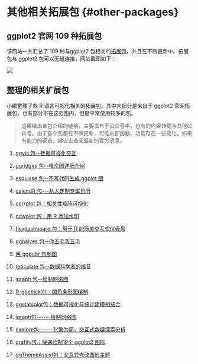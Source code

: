 # 其他相关拓展包 {#other-packages}



## ggplot2 官网 109 种拓展包

该网站一共汇总了 109 种与ggplot2 包相关的[拓展包](https://exts.ggplot2.tidyverse.org/gallery/)，并且在不断更新中。拓展包与 ggplot2 包可以无缝连接，网站截图如下：

![](images/paste-3B74BCEF.png)

## 整理的相关扩展包

小编整理了些 R 语言可视化相关的拓展包。其中大部分是来自于 ggplot2 官网拓展包，也有部分不在这范围内，但是平常使用较多的包。

> 这里给出各包介绍的链接，主要发布于公众号中，也有的内容转载与其他公众号。由于各个包都在不断更新，可能内部函数、功能存在一些变化。如果有能力的读者，建议去查阅最新的官方消息。

1.  [ggvis 包--数据可视化交互](http://mp.weixin.qq.com/s?__biz=MzI1NjUwMjQxMQ==&mid=2247488405&idx=1&sn=271fc88b523e738a6a1d92504dbce330&chksm=ea24ec71dd5365671bb66cbb50afdb0b00762b7581b9d3e5060a4b59021485364093f1c8b963&scene=21#wechat_redirect)

2.  [ggridges 包--峰峦图详细介绍](http://mp.weixin.qq.com/s?__biz=MzI1NjUwMjQxMQ==&mid=2247488248&idx=1&sn=6b71d7adba5ea796fdfe8f49fe232d94&chksm=ea24ed1cdd53640a1e30271584458097fce82a732f9d63ce2084dc63fbae6fb028fd7f813bb7&scene=21#wechat_redirect)

3.  [esquisse 包--不写代码生成 ggplot 图](http://mp.weixin.qq.com/s?__biz=MzI1NjUwMjQxMQ==&mid=2247488200&idx=1&sn=3a058480b104165118975b2d908dff72&chksm=ea24ed2cdd53643a9deb58069cd8d0e9933fc165994a2bb7a6f7d4651c7796b839fc781ec86d&scene=21#wechat_redirect)

4.  [calendR 包---私人定制专属日历](http://mp.weixin.qq.com/s?__biz=MzI1NjUwMjQxMQ==&mid=2247487814&idx=1&sn=aa58149b66ce8b6d1c6210ded418c71a&chksm=ea24eea2dd5367b4a24a670b9e78d377f1506399be8dd0d0a35230407e3dc131f6b07ab3d9ca&scene=21#wechat_redirect)

5.  [corrplot 包：相关性矩阵可视化](http://mp.weixin.qq.com/s?__biz=MzI1NjUwMjQxMQ==&mid=2247487625&idx=1&sn=3102c4afb0cf97904d810579af386eb6&chksm=ea24ef6ddd53667b887d11e7013589f796c8ff4f9e1e9b6e8df817ea7b223baadbc19dfbaaa5&scene=21#wechat_redirect)

6.  [cowplot 包：用 R 添加水印](http://mp.weixin.qq.com/s?__biz=MzI1NjUwMjQxMQ==&mid=2247486838&idx=2&sn=21ee1c8b683e7d27373f3e1f40901428&chksm=ea24f292dd537b843db330a88161ce6f89227418f64515164615c3f63721df6464b6d91a2b1a&scene=21#wechat_redirect)

7.  [flexdashboard 包：用于 R 的简单交互式仪表盘](http://mp.weixin.qq.com/s?__biz=MzI1NjUwMjQxMQ==&mid=2247486237&idx=1&sn=571544510c7e3e48a280dd4d677656e5&chksm=ea24f4f9dd537defa493c419973f75943159316765ac61093a195b83fde314dd7fffe61349cd&scene=21#wechat_redirect)

8.  [gghalves 包--你五毛我五毛](http://mp.weixin.qq.com/s?__biz=MzI1NjUwMjQxMQ==&mid=2247486214&idx=1&sn=7ff5d7375c615d20cffea6329cccff37&chksm=ea24f4e2dd537df4a5ebe66a441b2fb0ee0599a05a700e1d199f729c497a68857e8031cd2e61&scene=21#wechat_redirect)

9.  [用 ggpubr 包制图](http://mp.weixin.qq.com/s?__biz=MzI1NjUwMjQxMQ==&mid=2247485615&idx=1&sn=47ac21f131bf2ac6c90c50fb9fb7966b&chksm=ea24f74bdd537e5d74f60919388f683dfe779fe8a2d11999e55e290d4bdb25c64e36cc74ccc1&scene=21#wechat_redirect)

10. [reticulate 包--数据科学者的福音](http://mp.weixin.qq.com/s?__biz=MzI1NjUwMjQxMQ==&mid=2247484515&idx=1&sn=26b03b6ad26f2315cdc04049f740f1c0&chksm=ea24fb87dd537291d5184c28a9c9f2cdda591e4c17a7e7daaff34a9a1c3949ee0e86f9b355b7&scene=21#wechat_redirect)

11. [igraph 包--绘制网络图](http://mp.weixin.qq.com/s?__biz=MzI1NjUwMjQxMQ==&mid=2247483780&idx=1&sn=46ce562ed91ec2d08d7669477160c249&chksm=ea24fe60dd53777615de14ec0ad087c1bbc56d46d73eb51e13fdeeaa60633063b4bd415a7d01&scene=21#wechat_redirect)

12. [R-ggchicklet - 圆角条形图绘制](https://mp.weixin.qq.com/s/JqzHEvFfGlDSCdTWhw5uxQ)

13. [ggstatsplot包：数据可视化与统计建模相结合](https://mp.weixin.qq.com/s/3IhAxIW6nRYjyWhyepT0kQ)

14. [igraph包------绘制网络图](https://mp.weixin.qq.com/s/cq7xnbUG01k_v6WzU9Us6A)

15. [explore包------化繁为简，交互式数据探索分析](https://mp.weixin.qq.com/s/qJ7iqCt3VgCTI9erd5XzsQ)

16. [grafify包｜快速绘制19个 ggplot2 图形](https://mp.weixin.qq.com/s/KZ1Zy4EYC3Ex5M38zypc3g)

17. [ggThemeAssist包：交互式修改图形主题](https://mp.weixin.qq.com/s/NvqznH9kA4E9c9qus0K-8g)
